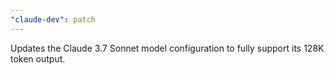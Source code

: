 ```yaml
---
"claude-dev": patch
---
```


Updates the Claude 3.7 Sonnet model configuration to fully support its 128K token output.
